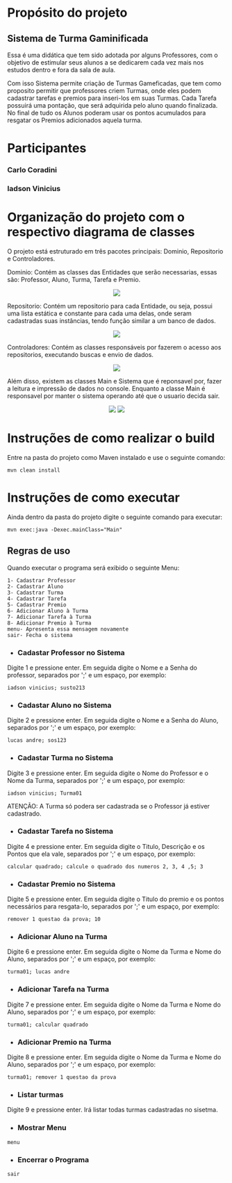 # Propósito do projeto

## Sistema de Turma Gaminificada

Essa é uma didática que tem sido adotada por alguns Professores, com o objetivo de
estimular seus alunos a se dedicarem cada vez mais nos estudos dentro e fora da sala 
de aula.

Com isso Sistema permite criação de Turmas Gameficadas, que tem como proposito permitir 
que professores criem Turmas, onde eles podem cadastrar tarefas e premios para inseri-los
em suas Turmas. Cada Tarefa possuirá uma pontação, que será adquirida pelo aluno
quando finalizada. No final de tudo os Alunos poderam usar os pontos acumulados para
resgatar os Premios adicionados aquela turma.

# Participantes

### Carlo Coradini
### Iadson Vinicius


# Organização do projeto com o respectivo diagrama de classes
O projeto está estruturado em três pacotes principais: Dominio, Repositorio e Controladores.

Dominio: Contém as classes das Entidades que serão necessarias,
essas são: Professor, Aluno, Turma, Tarefa e Premio.
<p align="center">
    <img src="src/assets/dominios.png">
</p>

Repositorio: Contém um repositorio para cada Entidade, ou seja, possui uma lista 
estática e constante para cada uma delas, onde seram cadastradas suas instâncias, 
tendo função similar a um banco de dados.
<p align="center">
    <img src="src/assets/repositorios.png">
</p>


Controladores: Contém as classes responsáveis por fazerem o acesso aos repositorios,
executando buscas e envio de dados.
<p align="center">
    <img src="src/assets/controladores.png">
</p>

Além disso, existem as classes Main e Sistema que é reponsavel por, fazer a leitura e impressão de 
dados no console. Enquanto a classe Main é responsavel por manter o sistema operando
até que o usuario decida sair.
<p align="center">
    <img src="src/assets/sistema.png">
    <img align="up" src="src/assets/main.png">
</p>


# Instruções de como realizar o build
Entre na pasta do projeto como Maven instalado e use o seguinte comando:
````
mvn clean install
````

# Instruções de como executar
Ainda dentro da pasta do projeto digite o seguinte comando para executar:

````
mvn exec:java -Dexec.mainClass="Main"
````

## Regras de uso
Quando executar o programa será exibido o seguinte Menu:
````
1- Cadastrar Professor
2- Cadastrar Aluno
3- Cadastrar Turma
4- Cadastrar Tarefa
5- Cadastrar Premio
6- Adicionar Aluno à Turma
7- Adicionar Tarefa à Turma
8- Adicionar Premio à Turma
menu- Apresenta essa mensagem novamente
sair- Fecha o sistema
````
- ### Cadastar Professor no Sistema
Digite 1 e pressione enter.
Em seguida digite o Nome e a Senha do professor, separados por ';' e um espaço,
por exemplo:
````
iadson vinicius; susto213
````

- ###  Cadastar Aluno no Sistema
Digite 2 e pressione enter.
Em seguida digite o Nome e a Senha do Aluno, separados por ';' e um espaço,
por exemplo:
````
lucas andre; sos123
````

- ###  Cadastar Turma no Sistema
Digite 3 e pressione enter.
Em seguida digite o Nome do Professor e o Nome da Turma, separados por ';' e um espaço,
por exemplo:
````
iadson vinicius; Turma01
````
ATENÇÃO: A Turma só podera ser cadastrada se o Professor já estiver 
cadastrado.

- ###  Cadastar Tarefa no Sistema
Digite 4 e pressione enter.
Em seguida digite o Titulo, Descrição e os Pontos que ela vale, separados por ';' e um espaço,
por exemplo:
````
calcular quadrado; calcule o quadrado dos numeros 2, 3, 4 ,5; 3
````

- ###  Cadastar Premio no Sistema
Digite 5 e pressione enter.
Em seguida digite o Titulo do premio e os pontos necessários para 
resgata-lo, separados por ';' e um espaço,
por exemplo:
````
remover 1 questao da prova; 10
````

- ###  Adicionar Aluno na Turma
Digite 6 e pressione enter.
Em seguida digite o Nome da Turma e Nome do Aluno, separados por ';' e um espaço,
por exemplo:
````
turma01; lucas andre
````

- ###  Adicionar Tarefa na Turma
Digite 7 e pressione enter.
Em seguida digite o Nome da Turma e Nome do Aluno, separados por ';' e um espaço,
por exemplo:
````
turma01; calcular quadrado
````

- ###  Adicionar Premio na Turma
Digite 8 e pressione enter.
Em seguida digite o Nome da Turma e Nome do Aluno, separados por ';' e um espaço,
por exemplo:
````
turma01; remover 1 questao da prova
````

- ###  Listar turmas
Digite 9 e pressione enter. Irá listar todas turmas cadastradas no sisetma.

- ### Mostrar Menu 
````
menu
````

- ### Encerrar o Programa
````
sair
````















